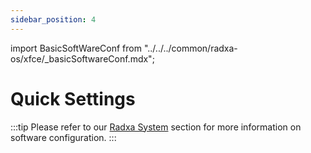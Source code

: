 ```yaml
---
sidebar_position: 4
---
```


import BasicSoftWareConf from "../../../common/radxa-os/xfce/\_basicSoftwareConf.mdx";

# Quick Settings

<BasicSoftWareConf model="rock-2a" rsetup_path="../radxa-os/rsetup#system-update" product="Radxa ROCK 2A" />

:::tip
Please refer to our [Radxa System](../radxa-os/) section for more information on software configuration.
:::

